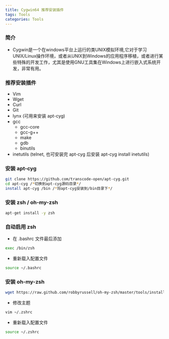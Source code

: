 ```yaml
---
title: Cygwin64 推荐安装插件 
tags: Tools
categories: Tools
---
```


### 简介

- Cygwin是一个在windows平台上运行的类UNIX模拟环境,它对于学习UNIX/Linux操作环境，或者从UNIX到Windows的应用程序移植，或者进行某些特殊的开发工作，尤其是使用GNU工具集在Windows上进行嵌入式系统开发，非常有用。

<!-- more -->

### 推荐安装插件
- Vim
- Wget
- Curl
- Git
- lynx (可用来安装 apt-cyg)
- gcc
	- gcc-core
	- gcc-g++
	- make
	- gdb
	- binutils
- inetutils (telnet, 也可安装完 apt-cyg 后安装 apt-cyg install inetutils)

### 安装 apt-cyg

```zsh
git clone https://github.com/transcode-open/apt-cyg.git
cd apt-cyg /*切换到apt-cyg源码目录*/
install apt-cyg /bin /*将apt-cyg安装到/bin目录下*/
```

### 安装 zsh / oh-my-zsh

```zsh
apt-get install -y zsh
```

### 自动启用 zsh
- 在 .bashrc 文件最后添加
```zsh
exec /bin/zsh
```
- 重新载入配置文件
```zsh
source ~/.bashrc
```

### 安装 oh-my-zsh

```zsh
wget https://raw.github.com/robbyrussell/oh-my-zsh/master/tools/install.sh -O - | sh
```

- 修改主题
```zsh
vim ~/.zshrc
```

- 重新载入配置文件
```zsh
source ~/.zshrc
```